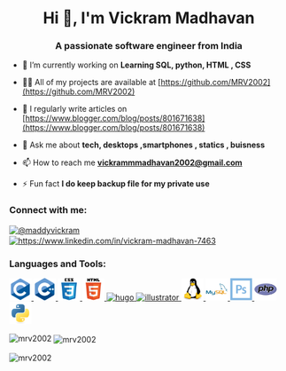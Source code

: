 <h1 align="center">Hi 👋, I'm Vickram Madhavan</h1>
<h3 align="center">A passionate software engineer from India</h3>

- 🔭 I’m currently working on **Learning SQL, python, HTML , CSS**

- 👨‍💻 All of my projects are available at [https://github.com/MRV2002](https://github.com/MRV2002)

- 📝 I regularly write articles on [https://www.blogger.com/blog/posts/801671638](https://www.blogger.com/blog/posts/801671638)

- 💬 Ask me about **tech, desktops ,smartphones , statics , buisness**

- 📫 How to reach me **vickrammmadhavan2002@gmail.com**

- ⚡ Fun fact **I do keep backup file for my private use**

<h3 align="left">Connect with me:</h3>
<p align="left">
<a href="https://twitter.com/@maddyvickram" target="blank"><img align="center" src="https://raw.githubusercontent.com/rahuldkjain/github-profile-readme-generator/master/src/images/icons/Social/twitter.svg" alt="@maddyvickram" height="30" width="40" /></a>
<a href="https://linkedin.com/in/https://www.linkedin.com/in/vickram-madhavan-7463" target="blank"><img align="center" src="https://raw.githubusercontent.com/rahuldkjain/github-profile-readme-generator/master/src/images/icons/Social/linked-in-alt.svg" alt="https://www.linkedin.com/in/vickram-madhavan-7463" height="30" width="40" /></a>
</p>

<h3 align="left">Languages and Tools:</h3>
<p align="left"> <a href="https://www.cprogramming.com/" target="_blank" rel="noreferrer"> <img src="https://raw.githubusercontent.com/devicons/devicon/master/icons/c/c-original.svg" alt="c" width="40" height="40"/> </a> <a href="https://www.w3schools.com/cpp/" target="_blank" rel="noreferrer"> <img src="https://raw.githubusercontent.com/devicons/devicon/master/icons/cplusplus/cplusplus-original.svg" alt="cplusplus" width="40" height="40"/> </a> <a href="https://www.w3schools.com/css/" target="_blank" rel="noreferrer"> <img src="https://raw.githubusercontent.com/devicons/devicon/master/icons/css3/css3-original-wordmark.svg" alt="css3" width="40" height="40"/> </a> <a href="https://www.w3.org/html/" target="_blank" rel="noreferrer"> <img src="https://raw.githubusercontent.com/devicons/devicon/master/icons/html5/html5-original-wordmark.svg" alt="html5" width="40" height="40"/> </a> <a href="https://gohugo.io/" target="_blank" rel="noreferrer"> <img src="https://api.iconify.design/logos-hugo.svg" alt="hugo" width="40" height="40"/> </a> <a href="https://www.adobe.com/in/products/illustrator.html" target="_blank" rel="noreferrer"> <img src="https://www.vectorlogo.zone/logos/adobe_illustrator/adobe_illustrator-icon.svg" alt="illustrator" width="40" height="40"/> </a> <a href="https://www.linux.org/" target="_blank" rel="noreferrer"> <img src="https://raw.githubusercontent.com/devicons/devicon/master/icons/linux/linux-original.svg" alt="linux" width="40" height="40"/> </a> <a href="https://www.mysql.com/" target="_blank" rel="noreferrer"> <img src="https://raw.githubusercontent.com/devicons/devicon/master/icons/mysql/mysql-original-wordmark.svg" alt="mysql" width="40" height="40"/> </a> <a href="https://www.photoshop.com/en" target="_blank" rel="noreferrer"> <img src="https://raw.githubusercontent.com/devicons/devicon/master/icons/photoshop/photoshop-line.svg" alt="photoshop" width="40" height="40"/> </a> <a href="https://www.php.net" target="_blank" rel="noreferrer"> <img src="https://raw.githubusercontent.com/devicons/devicon/master/icons/php/php-original.svg" alt="php" width="40" height="40"/> </a> <a href="https://www.python.org" target="_blank" rel="noreferrer"> <img src="https://raw.githubusercontent.com/devicons/devicon/master/icons/python/python-original.svg" alt="python" width="40" height="40"/> </a> </p>

<p><img align="left" src="https://github-readme-stats.vercel.app/api/top-langs?username=mrv2002&show_icons=true&locale=en&layout=compact" alt="mrv2002" /></p>

<p>&nbsp;<img align="center" src="https://github-readme-stats.vercel.app/api?username=mrv2002&show_icons=true&locale=en" alt="mrv2002" /></p>

<p><img align="center" src="https://github-readme-streak-stats.herokuapp.com/?user=mrv2002&" alt="mrv2002" /></p>

